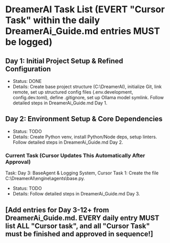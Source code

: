 # DreamerAI Task List (EVERT "Cursor Task" within the daily DreamerAi_Guide.md entries MUST be logged)

## Day 1: Initial Project Setup & Refined Configuration
* Status: DONE
* Details: Create base project structure (C:\DreamerAI\), initialize Git, link remote, set up structured config files (.env.development, config.dev.toml), define .gitignore, set up Ollama model symlink. Follow detailed steps in DreamerAi_Guide.md Day 1.

## Day 2: Environment Setup & Core Dependencies
* Status: TODO
* Details: Create Python venv, install Python/Node deps, setup linters. Follow detailed steps in DreamerAi_Guide.md Day 2.

### Current Task (Cursor Updates This Automatically After Approval)
Task: Day 3: BaseAgent & Logging System, 
Cursor Task 1: Create the file C:\DreamerAI\engine\agents\base.py.
* Status: TODO
* Details: Follow detailed steps in DreamerAi_Guide.md Day 3.

## [Add entries for Day 3-12+ from DreamerAi_Guide.md. EVERY daily entry MUST list ALL "Cursor task", and all "Cursor Task" must be finished and approved in sequence!]